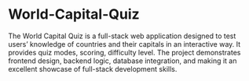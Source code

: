 # World-Capital-Quiz
The World Capital Quiz is a full-stack web application designed to test users’ knowledge of countries and their capitals in an interactive way. It provides quiz modes, scoring, difficulty level. The project demonstrates frontend design, backend logic, database integration, and making it an excellent showcase of full-stack development skills.
